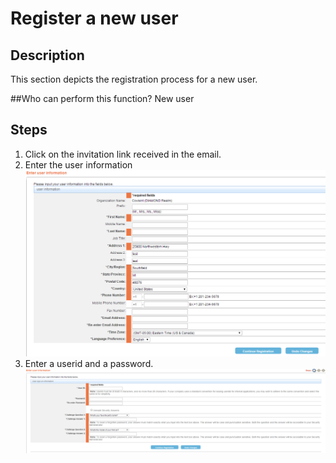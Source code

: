 # Register a new user

## Description
This section depicts the registration process for a new user.

##Who can perform this function?
New user

## Steps
1.	Click on the invitation link received in the email. 
2.	Enter the user information
![](ur-2.png)
3. Enter a userid and a password.
![](ur-3.png)
